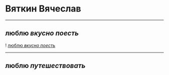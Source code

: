 # Вяткин Вячеслав

---

## люблю *вкусно поесть*

! [люблю *вкусно поесть*](/images/1.jpg)

---
## люблю *путешествовать*